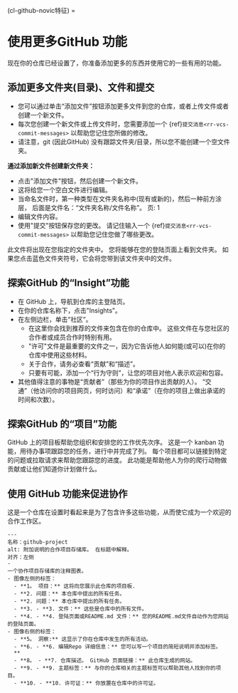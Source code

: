 (cl-github-novic特征) =
# 使用更多GitHub 功能

现在你的仓库已经设置了，你准备添加更多的东西并使用它的一些有用的功能。

## 添加更多文件夹(目录)、文件和提交

* 您可以通过单击“添加文件”按钮添加更多文件到您的仓库，或者上传文件或者创建一个新文件。
* 每次您创建一个新文件或上传文件时，您需要添加一个 {ref}`提交消息<rr-vcs-commit-messages>` 以帮助您记住您所做的修改。
* 请注意，git (因此GitHub) 没有跟踪文件夹/目录，所以您不能创建一个空文件夹。


**通过添加新文件创建新文件夹：**

* 点击"添加文件"按钮，然后创建一个新文件。
* 这将给您一个空白文件进行编辑。
* 当命名文件时，第一种类型在文件夹名称中(现有或新的)，然后一种前方涂层， 后面是文件名：“文件夹名称/文件名称”。 页: 1
* 编辑文件内容。
* 使用"提交"按钮保存您的更改。 请记住输入一个 {ref}`提交消息<rr-vcs-commit-messages>` 以帮助您记住您做了哪些更改。

此文件将出现在您指定的文件夹中。 您将能够在您的登陆页面上看到文件夹。 如果您点击蓝色文件夹符号，它会将您带到该文件夹中的文件。

## 探索GitHub 的“Insight”功能

* 在 GitHub 上，导航到仓库的主登陆页。
* 在你的仓库名称下，点击"Insights"。
* 在左侧边栏，单击“社区”。
  * 在这里你会找到推荐的文件来包含在你的仓库中。 这些文件在与您社区的合作者或成员合作时特别有用。
  * "许可"文件是最重要的文件之一，因为它告诉他人如何能(或可以)在你的仓库中使用这些材料。
  * 关于合作，请务必查看“贡献”和“描述”。
  * 只要有可能，添加一个“行为守则”，让您的项目对他人表示欢迎和包容。
* 其他值得注意的事物是“贡献者”（那些为你的项目作出贡献的人）。 “交通”（他访问你的项目网页，何时访问）和“承诺”（在你的项目上做出承诺的时间和次数）。

## 探索GitHub 的“项目”功能
GitHub 上的项目板帮助您组织和安排您的工作优先次序。 这是一个 kanban 功能，用待办事项跟踪您的任务，进行中并完成了列。 每个项目都可以链接到特定的问题或拉取请求来帮助您跟踪您的进度。 此功能是帮助他人为你的爬行动物做贡献或让他们知道你计划做什么。


## 使用 GitHub 功能来促进协作
这是一个仓库在设置时看起来是为了包含许多这些功能，从而使它成为一个欢迎的合作工作区。

```{figure} ../../figures/github-project.jpg
---
名称：github-project
alt: 附加说明的合作项目存储库。 在标题中解释。
对齐：左侧
-
一个协作项目存储库的注释图表。
- 图像左侧的标签：
  - **1。 项目：** 这将向您展示此仓库的项目板.
  - **2. 问题：** 本仓库中提出的所有任务。
  - **2. 问题：** 本仓库中提出的所有任务。
  - **3. - **3. 文件：** 这些是仓库中的所有文件。
  - **4. - **4. 登陆页面或README.md 文件：** 您的README.md文件自动作为您网站的登陆页面。
- 图像右侧的标签：
  - **5。 洞察:** 这显示了你在仓库中发生的所有活动。 
  - **6. - **6. 编辑Repo 详细信息：** 您可以写一个项目的简短说明并添加标签。
  **
  - **8。 - **7. 仓库描述。 GitHub 页面链接：** 此仓库生成的网站。
  - **9. - **9. 主题标签：** 与你的仓库相关的主题标签可以帮助其他人找到你的项目。
  - **10. - **10. 许可证：** 你放置在仓库中的许可证。
```
